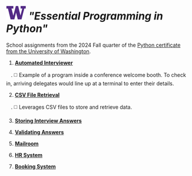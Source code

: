 # ![UW logo](UW2.png) _"Essential Programming in Python"_

School assignments from the 2024 Fall quarter of the [Python certificate from the University of Washington](https://www.pce.uw.edu/certificates/python-programming).

1. [**Automated Interviewer**](AutomatedInterviewer/)

 ㅤ. ◻️ Example of a program inside a conference welcome booth. To check in, arriving delegates would line up at a terminal to enter their details.

2. [**CSV File Retrieval**](CSV_File_Retrieval)

 ㅤ. ◻️ Leverages CSV files to store and retrieve data.

3. [**Storing Interview Answers**](Storing_Answers)

4. [**Validating Answers**](Validating_Answers)

5. [**Mailroom**](Mailroom)

6. [**HR System**](HR_System)

7. [**Booking System**](Booking_system)
